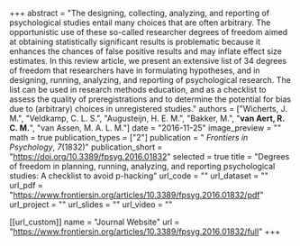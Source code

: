+++
abstract = "The designing, collecting, analyzing, and reporting of psychological studies entail many choices that are often arbitrary. The opportunistic use of these so-called researcher degrees of freedom aimed at obtaining statistically significant results is problematic because it enhances the chances of false positive results and may inflate effect size estimates. In this review article, we present an extensive list of 34 degrees of freedom that researchers have in formulating hypotheses, and in designing, running, analyzing, and reporting of psychological research. The list can be used in research methods education, and as a checklist to assess the quality of preregistrations and to determine the potential for bias due to (arbitrary) choices in unregistered studies."
authors = ["Wicherts, J. M.", "Veldkamp, C. L. S.", "Augusteijn, H. E. M.", "Bakker, M.", "**van Aert, R. C. M.**", "van Assen, M. A. L. M."]
date = "2016-11-25"
image_preview = ""
math = true
publication_types = ["2"]
publication = " *Frontiers in Psychology*, *7*(1832)"
publication_short = "https://doi.org/10.3389/fpsyg.2016.01832"
selected = true
title = "Degrees of freedom in planning, running, analyzing, and reporting psychological studies: A checklist to avoid p-hacking"
url_code = ""
url_dataset = ""
url_pdf = "https://www.frontiersin.org/articles/10.3389/fpsyg.2016.01832/pdf"
url_project = ""
url_slides = ""
url_video = ""

[[url_custom]]
name = "Journal Website"
url = "https://www.frontiersin.org/articles/10.3389/fpsyg.2016.01832/full"
+++